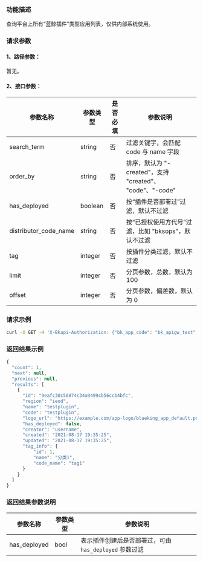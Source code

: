 ### 功能描述
查询平台上所有“蓝鲸插件”类型应用列表，仅供内部系统使用。

### 请求参数

#### 1、路径参数：
暂无。

#### 2、接口参数：

| 参数名称              | 参数类型 | 是否必填 | 参数说明                                                             |
|-----------------------|----------|--------|------------------------------------------------------------------|
| search_term           | string   | 否   | 过滤关键字，会匹配 code 与 name 字段                                  |
| order_by              | string   | 否   | 排序，默认为 "-created"，支持 "created"、 "code"、"-code"                |
| has_deployed          | boolean  | 否   | 按“插件是否部署过”过滤，默认不过滤                                    |
| distributor_code_name | string   | 否   | 按“已授权使用方代号”过滤，比如 "bksops"，默认不过滤                    |
| tag                   | integer  | 否   |  按插件分类过滤，默认不过滤                    |
| limit                 | integer  | 否   | 分页参数，总数，默认为 100                                             |
| offset                | integer  | 否   | 分页参数，偏差数，默认为 0                                             |

### 请求示例
```bash
curl -X GET -H 'X-Bkapi-Authorization: {"bk_app_code": "bk_apigw_test", "bk_app_secret": "***"}' --insecure https://bkapi.example.com/api/bkpaas3/prod/system/bk_plugins/
```

### 返回结果示例

```javascript
{
  "count": 1,
  "next": null,
  "previous": null,
  "results": [
    {
      "id": "9eafc30c50874c34a9499cb56ccb4bfc",
      "region": "ieod",
      "name": "testplugin",
      "code": "testplugin",
      "logo_url": "https://example.com/app-logo/blueking_app_default.png",
      "has_deployed": false,
      "creator": "username",
      "created": "2021-08-17 19:35:25",
      "updated": "2021-08-17 19:35:25",
      "tag_info": {
          "id": 1,
          "name": "分类1",
          "code_name": "tag1"
      }
    }
  ]
}
```

### 返回结果参数说明

| 参数名称     | 参数类型 | 参数说明                                              |
|--------------|----------|---------------------------------------------------|
| has_deployed | bool     | 表示插件创建后是否部署过，可由 `has_deployed` 参数过滤 |